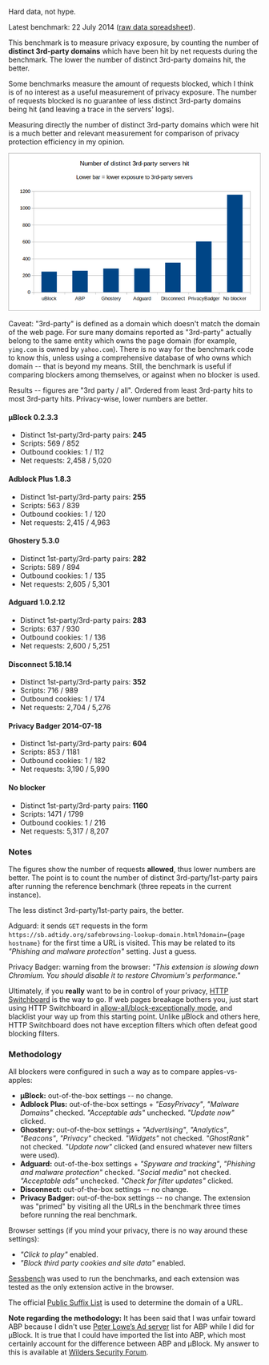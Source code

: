 Hard data, not hype.

Latest benchmark: 22 July 2014 ([raw data spreadsheet](https://github.com/gorhill/uBlock/blob/master/doc/benchmarks/privex-201407-22.ods)).

This benchmark is to measure privacy exposure, by counting the number of **distinct 3rd-party domains** which
have been hit by net requests during the benchmark. The lower the number of distinct 3rd-party domains hit, the better.

Some benchmarks measure the amount of requests blocked, which I think is of no interest as a useful
measurement of privacy exposure. The number of requests blocked is no guarantee of less distinct 3rd-party domains being hit (and leaving a trace in the servers' logs).

Measuring directly the number of distinct 3rd-party domains which were hit is a much better and relevant measurement for comparison of privacy protection efficiency in my opinion.

![Privacy benchmark graph](https://raw.githubusercontent.com/gorhill/uBlock/master/doc/img/privacy-benchmark.png)

Caveat: "3rd-party" is defined as a domain which doesn't match the domain of the web page. For sure many 
domains reported as "3rd-party" actually belong to the same entity which owns the page domain (for example, `yimg.com` is owned by `yahoo.com`). There is no way for the benchmark code to know this, unless using a comprehensive database of who owns which domain -- that is beyond my means. Still, the benchmark is useful if comparing blockers among themselves, or against when no blocker is used.

Results -- figures are "3rd party / all". Ordered from least 3rd-party hits to most 3rd-party hits. Privacy-wise, lower numbers are better.

#### µBlock 0.2.3.3

- Distinct 1st-party/3rd-party pairs: **245**
- Scripts: 569 / 852
- Outbound cookies: 1 / 112
- Net requests: 2,458 / 5,020

#### Adblock Plus 1.8.3

- Distinct 1st-party/3rd-party pairs: **255**
- Scripts: 563 / 839
- Outbound cookies: 1 / 120
- Net requests: 2,415 / 4,963

#### Ghostery 5.3.0

- Distinct 1st-party/3rd-party pairs: **282**
- Scripts: 589 / 894
- Outbound cookies: 1 / 135
- Net requests: 2,605 / 5,301

#### Adguard 1.0.2.12

- Distinct 1st-party/3rd-party pairs: **283**
- Scripts: 637 / 930
- Outbound cookies: 1 / 136
- Net requests: 2,600 / 5,251

#### Disconnect 5.18.14

- Distinct 1st-party/3rd-party pairs: **352**
- Scripts: 716 / 989
- Outbound cookies: 1 / 174
- Net requests: 2,704 / 5,276

#### Privacy Badger 2014-07-18

- Distinct 1st-party/3rd-party pairs: **604**
- Scripts: 853 / 1181
- Outbound cookies: 1 / 182
- Net requests: 3,190 / 5,990

#### No blocker

- Distinct 1st-party/3rd-party pairs: **1160**
- Scripts: 1471 / 1799
- Outbound cookies: 1 / 216
- Net requests: 5,317 / 8,207

### Notes

The figures show the number of requests **allowed**, thus lower numbers are better. 
The point is to count the number of distinct 3rd-party/1st-party pairs after running 
the reference benchmark (three repeats in the current instance).

The less distinct 3rd-party/1st-party pairs, the better.

Adguard: it sends `GET` requests in the form `https://sb.adtidy.org/safebrowsing-lookup-domain.html?domain={page hostname}` for the first time a URL is visited. This may be related to its _"Phishing and malware protection"_ setting. Just a guess.

Privacy Badger: warning from the browser: _"This extension is slowing down Chromium. You should disable it to restore Chromium's performance."_

Ultimately, if you **really** want to be in control of your privacy, [HTTP Switchboard](https://github.com/gorhill/httpswitchboard#http-switchboard-for-chromium) is the way to go. 
If web pages breakage bothers you, just start using HTTP Switchboard in [allow-all/block-exceptionally mode](https://github.com/gorhill/httpswitchboard/wiki/How-to-use-HTTP-Switchboard:-Two-opposing-views#the-allow-allblock-exceptionally-approach), 
and blacklist your way up from this starting point. Unlike µBlock and others here, HTTP Switchboard does not
have exception filters which often defeat good blocking filters.

### Methodology

All blockers were configured in such a way as to compare apples-vs-apples:

- **µBlock:** out-of-the-box settings -- no change.
- **Adblock Plus:** out-of-the-box settings + _"EasyPrivacy"_, _"Malware Domains"_ checked. _"Acceptable ads"_ unchecked. _"Update now"_ clicked.
- **Ghostery:** out-of-the-box settings + _"Advertising"_, _"Analytics"_, _"Beacons"_, _"Privacy"_ checked. _"Widgets"_ not checked. _"GhostRank"_ not checked. _"Update now"_ clicked (and ensured whatever new filters were used).
- **Adguard:** out-of-the-box settings + _"Spyware and tracking"_, _"Phishing and malware protection"_ checked. _"Social media"_ not checked. _"Acceptable ads"_ unchecked. _"Check for filter updates"_ clicked.
- **Disconnect:** out-of-the-box settings -- no change.
- **Privacy Badger:** out-of-the-box settings -- no change. The extension was "primed" by visiting all the URLs in the benchmark three times before running the real benchmark.

Browser settings (if you mind your privacy, there is no way around these settings):
- _"Click to play"_ enabled.
- _"Block third party cookies and site data"_ enabled.

[Sessbench](https://github.com/gorhill/sessbench) was used to run the benchmarks, 
and each extension was tested as the only extension active in the browser.

The official [Public Suffix List](https://publicsuffix.org/list/) is used to determine the domain of a URL.

**Note regarding the methodology:** It has been said that I was unfair toward ABP because I didn't
use [Peter Lowe’s Ad server](http://pgl.yoyo.org/) list for ABP while I did for µBlock. It is
true that I could have imported the list into ABP, which most certainly account for the difference
between ABP and µBlock. My answer to this is available at [Wilders Security Forum](http://www.wilderssecurity.com/threads/%C2%B5block-a-lean-and-fast-blocker.365273/page-3#post-2386023).